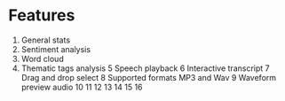 # Features

1. General stats
2. Sentiment analysis
3. Word cloud
4. Thematic tags analysis
   5 Speech playback
   6 Interactive transcript
   7 Drag and drop select
   8 Supported formats MP3 and Wav
   9 Waveform preview audio
   10
   11
   12
   13
   14
   15
   16
